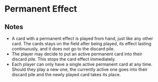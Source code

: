 # Permanent Effect


## Notes

- A card with a permanent effect is played from hand, just like any other card. The cards stays on the field after being played, its effect lasting continuously, and it does not go to the discard pile.
- The player may decide to put an active permanent card into their discard pile. This stops the card effect immediately.
- Each player can only have a single active permanent card at any time. Should they play a new one, the currently active one goes into their discard pile and the newly played card takes its place.
